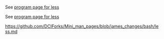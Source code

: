 See [program page for less](https://github.com/DCIForks/Mini_man_pages/blob/james_changes/text/less.md)

See [program page for less](../text/less.md)

https://github.com/DCIForks/Mini_man_pages/blob/james_changes/bash/less.md
